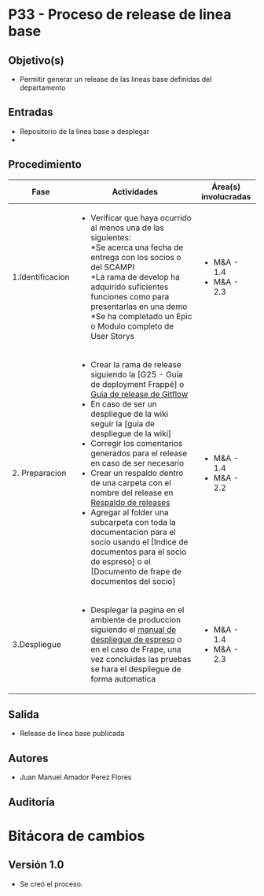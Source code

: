 # P33 - Proceso de release de linea base

## Objetivo(s)

- Permitir generar un release de las lineas base definidas del departamento

## Entradas

- Repositorio de la linea base a desplegar
- 
## Procedimiento

| Fase |   Actividades   | Área(s) involucradas |
|------|:---------------:|--------------------|
| 1.Identificacion | <ul align="left"><li>Verificar que haya ocurrido al menos una de las siguientes: <br>*Se acerca una fecha de entrega con los socios o del SCAMPI<br> *La rama de develop ha adquirido suficientes funciones como para presentarlas en una demo<br>*Se ha completado un Epic o Modulo completo de User Storys </li>| <ul><li>M&A - 1.4</li><li>M&A - 2.3</li></ul> |
| 2. Preparacion | <ul align="left"><li>Crear la rama de release siguiendo la [G25 - Guía de deployment Frappé] o [Guia de release de Gitflow](https://docs.github.com/es/repositories/releasing-projects-on-github/managing-releases-in-a-repository)</li><li>En caso de ser un despliegue de la wiki seguir la [guia de despliegue de la wiki]</li><li>Corregir los comentarios generados para el release en caso de ser necesario<li>Crear un respaldo dentro de una carpeta con el nombre del release en [Respaldo de releases](https://drive.google.com/drive/u/0/folders/1f6aYc0JVOozt5lnQEEq-tqHd7mNK6Sim)</li><li>Agregar al folder una subcarpeta con toda la documentacion para el socio usando el [Indice de documentos para el socio de espreso] o el [Documento de frape de documentos del socio]</li> | <ul><li>M&A - 1.4</li><li>M&A - 2.2</li></ul> |
| 3.Despliegue | <ul align="left"><li>Desplegar la pagina en el ambiente de produccion siguiendo el [manual de despliegue de espreso](https://taro-it.github.io/Espresso_doc/handbook_arquitectura/configuration/manual-despliegue) o en el caso de Frape, una vez concluidas las pruebas se hara el despliegue de forma automatica</li>| <ul><li>M&A - 1.4</li><li>M&A - 2.3</li></ul> |

## Salida

- Release de linea base publicada

## Autores

- Juan Manuel Amador Perez Flores

## Auditoría



# Bitácora de cambios

## Versión 1.0
  - Se creó el proceso.


